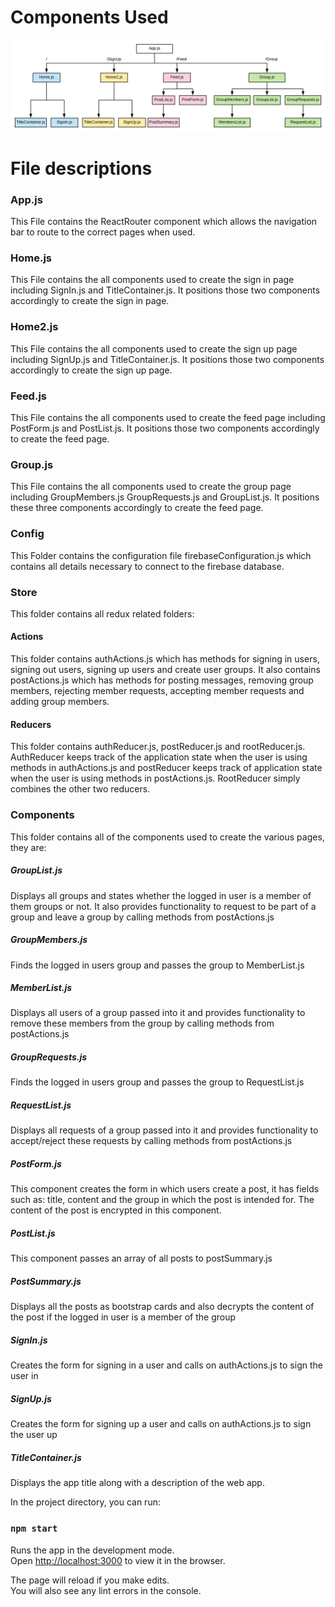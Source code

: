 # Components Used
![alt text](https://github.com/brianlunch/social-cipher/blob/master/Blank%20Diagram%20(1).svg "Logo Title Text 1")

# File descriptions

### App.js
This File contains the ReactRouter component which allows the navigation bar to route to the correct pages when used.

### Home.js
This File contains the all components used to create the sign in page including SignIn.js and TitleContainer.js. It positions those two components accordingly to create the sign in page.

### Home2.js
This File contains the all components used to create the sign up page including SignUp.js and TitleContainer.js. It positions those two components accordingly to create the sign up page.


### Feed.js
This File contains the all components used to create the feed page including PostForm.js and PostList.js. It positions those two components accordingly to create the feed page.

### Group.js
This File contains the all components used to create the group page including GroupMembers.js GroupRequests.js and GroupList.js. It positions these three components accordingly to create the feed page.


### Config
This Folder contains the configuration file firebaseConfiguration.js which contains all details necessary to connect to the firebase database.

### Store
This folder contains all redux related folders: 
#### Actions 
This folder contains authActions.js which has methods for signing in users, signing out users, signing up users and create user groups. It also contains postActions.js which has methods for posting messages, removing group members, rejecting member requests, accepting member requests and adding group members.

#### Reducers 
This folder contains authReducer.js, postReducer.js and rootReducer.js. AuthReducer keeps track of the application state when the user is using methods in authActions.js and postReducer keeps track of application state when the user is using methods in postActions.js. RootReducer simply combines the other two reducers. 

### Components 
This folder contains all of the components used to create the various pages, they are:

##### GroupList.js 
Displays all groups and states whether the logged in user is a member of them groups or not. It also provides functionality to request to be part of a group and leave a group by calling methods from postActions.js

##### GroupMembers.js 
Finds the logged in users group and passes the group to MemberList.js

##### MemberList.js 
Displays all users of a group passed into it and provides functionality to remove these members from the group by calling methods from postActions.js

##### GroupRequests.js 
Finds the logged in users group and passes the group to RequestList.js

##### RequestList.js 
Displays all requests of a group passed into it and provides functionality to accept/reject these requests by calling methods from postActions.js

##### PostForm.js 
This component creates the form in which users create a post, it has fields such as: title, content and the group in which the post is intended for. The content of the post is encrypted in this component.

##### PostList.js 
This component passes an array of all posts to postSummary.js

##### PostSummary.js 
Displays all the posts as bootstrap cards and also decrypts the content of the post if the logged in user is a member of the group


##### SignIn.js 
Creates the form for signing in a user and calls on authActions.js to sign the user in

##### SignUp.js 
Creates the form for signing up a user and calls on authActions.js to sign the user up

##### TitleContainer.js 
Displays the app title along with a description of the web app.

In the project directory, you can run:

### `npm start`

Runs the app in the development mode.<br />
Open [http://localhost:3000](http://localhost:3000) to view it in the browser.

The page will reload if you make edits.<br />
You will also see any lint errors in the console.

